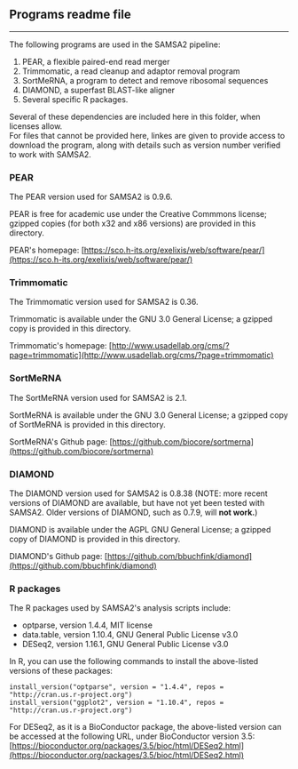 ## Programs readme file
******

The following programs are used in the SAMSA2 pipeline:

1. PEAR, a flexible paired-end read merger
2. Trimmomatic, a read cleanup and adaptor removal program
3. SortMeRNA, a program to detect and remove ribosomal sequences
4. DIAMOND, a superfast BLAST-like aligner
5. Several specific R packages.

Several of these dependencies are included here in this folder, when licenses allow.  
For files that cannot be provided here, linkes are given to provide access to download the program, along with details such as version number verified to work with SAMSA2.

### PEAR

The PEAR version used for SAMSA2 is 0.9.6.  

PEAR is free for academic use under the Creative Commmons license; gzipped copies (for both x32 and x86 versions) are provided in this directory.

PEAR's homepage: [https://sco.h-its.org/exelixis/web/software/pear/](https://sco.h-its.org/exelixis/web/software/pear/)

### Trimmomatic

The Trimmomatic version used for SAMSA2 is 0.36.

Trimmomatic is available under the GNU 3.0 General License; a gzipped copy is provided in this directory.

Trimmomatic's homepage: [http://www.usadellab.org/cms/?page=trimmomatic](http://www.usadellab.org/cms/?page=trimmomatic)

### SortMeRNA

The SortMeRNA version used for SAMSA2 is 2.1.

SortMeRNA is available under the GNU 3.0 General License; a gzipped copy of SortMeRNA is provided in this directory.

SortMeRNA's Github page: [https://github.com/biocore/sortmerna](https://github.com/biocore/sortmerna)

### DIAMOND

The DIAMOND version used for SAMSA2 is 0.8.38 (NOTE: more recent versions of DIAMOND are available, but have not yet been tested with SAMSA2.  Older versions of DIAMOND, such as 0.7.9, will **not work.**)

DIAMOND is available under the AGPL GNU General License; a gzipped copy of DIAMOND is provided in this directory.

DIAMOND's Github page: [https://github.com/bbuchfink/diamond](https://github.com/bbuchfink/diamond)

### R packages

The R packages used by SAMSA2's analysis scripts include:

* optparse, version 1.4.4, MIT license
* data.table, version 1.10.4, GNU General Public License v3.0
* DESeq2, version 1.16.1, GNU General Public License v3.0

In R, you can use the following commands to install the above-listed versions of these packages:

    install_version("optparse", version = "1.4.4", repos = "http://cran.us.r-project.org")
    install_version("ggplot2", version = "1.10.4", repos = "http://cran.us.r-project.org")

For DESeq2, as it is a BioConductor package, the above-listed version can be accessed at the following URL, under BioConductor version 3.5: [https://bioconductor.org/packages/3.5/bioc/html/DESeq2.html](https://bioconductor.org/packages/3.5/bioc/html/DESeq2.html)
